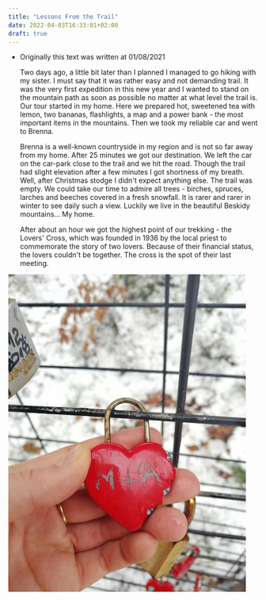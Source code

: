 ```yaml
---
title: "Lessons From the Trail"
date: 2022-04-03T16:33:01+02:00
draft: true
---
```


* Originally this text was written at 01/08/2021

    Two days ago, a little bit later than I planned I managed to go hiking with my sister. I must say that it was rather easy and not demanding trail. It was the very first expedition in this new year and I wanted to stand on the mountain path as soon as possible no matter at what level the trail is. Our tour started in my home. Here we prepared hot, sweetened tea with lemon, two bananas, flashlights, a map and a power bank - the most important items in the mountains. Then we took my reliable car and went to Brenna.

    Brenna is a well-known countryside in my region and is not so far away from my home. After 25 minutes we got our destination. We left the car on the car-park close to the trail and we hit the road. Though the trail had slight elevation after a few minutes I got shortness of my breath. Well, after Christmas stodge I didn't expect anything else. The trail was empty. We could take our time to admire all trees  - birches, spruces, larches and beeches covered in a fresh snowfall. It is rarer and rarer in winter to see daily such a view. Luckily we live in the beautiful Beskidy mountains... My home.

    After about an hour we got the highest point of our trekking - the Lovers' Cross, which was founded in 1936 by the local priest to commemorate the story of two lovers. Because of their financial status, the lovers couldn't be together. The cross is the spot of their last meeting.

![Locker](static/img/lock.jpg)


